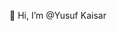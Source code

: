 👋 Hi, I’m @Yusuf Kaisar

<!---
YusufKaisar/YusufKaisar is a ✨ special ✨ repository because its `README.md` (this file) appears on your GitHub profile.
You can click the Preview link to take a look at your changes.
--->

